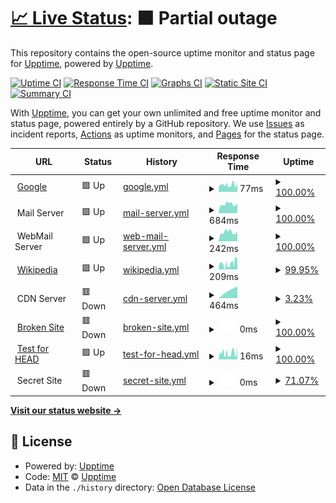 # [📈 Live Status](https://upptime.github.io/upptime): <!--live status--> **🟧 Partial outage**

This repository contains the open-source uptime monitor and status page for [Upptime](https://upptime.js.org), powered by [Upptime](https://github.com/upptime/upptime).

[![Uptime CI](https://github.com/haupas/uptime-monitor/workflows/Uptime%20CI/badge.svg)](https://github.com/upptime/upptime/actions?query=workflow%3A%22Uptime+CI%22)
[![Response Time CI](https://github.com/haupas/uptime-monitor/workflows/Response%20Time%20CI/badge.svg)](https://github.com/upptime/upptime/actions?query=workflow%3A%22Response+Time+CI%22)
[![Graphs CI](https://github.com/haupas/uptime-monitor/workflows/Graphs%20CI/badge.svg)](https://github.com/upptime/upptime/actions?query=workflow%3A%22Graphs+CI%22)
[![Static Site CI](https://github.com/haupas/uptime-monitor/workflows/Static%20Site%20CI/badge.svg)](https://github.com/upptime/upptime/actions?query=workflow%3A%22Static+Site+CI%22)
[![Summary CI](https://github.com/haupas/uptime-monitor/workflows/Summary%20CI/badge.svg)](https://github.com/upptime/upptime/actions?query=workflow%3A%22Summary+CI%22)

With [Upptime](https://upptime.js.org), you can get your own unlimited and free uptime monitor and status page, powered entirely by a GitHub repository. We use [Issues](https://github.com/upptime/upptime/issues) as incident reports, [Actions](https://github.com/upptime/upptime/actions) as uptime monitors, and [Pages](https://upptime.github.io/upptime) for the status page.

<!--start: status pages-->
<!-- This summary is generated by Upptime (https://github.com/upptime/upptime) -->
<!-- Do not edit this manually, your changes will be overwritten -->
<!-- prettier-ignore -->
| URL | Status | History | Response Time | Uptime |
| --- | ------ | ------- | ------------- | ------ |
| <img alt="" src="https://favicons.githubusercontent.com/www.google.com" height="13"> [Google](https://www.google.com) | 🟩 Up | [google.yml](https://github.com/haupas/uptime-monitor/commits/HEAD/history/google.yml) | <details><summary><img alt="Response time graph" src="./graphs/google/response-time-week.png" height="20"> 77ms</summary><br><a href="https://status.unehre.de/history/google"><img alt="Response time 77" src="https://img.shields.io/endpoint?url=https%3A%2F%2Fraw.githubusercontent.com%2Fhaupas%2Fuptime-monitor%2FHEAD%2Fapi%2Fgoogle%2Fresponse-time.json"></a><br><a href="https://status.unehre.de/history/google"><img alt="24-hour response time 75" src="https://img.shields.io/endpoint?url=https%3A%2F%2Fraw.githubusercontent.com%2Fhaupas%2Fuptime-monitor%2FHEAD%2Fapi%2Fgoogle%2Fresponse-time-day.json"></a><br><a href="https://status.unehre.de/history/google"><img alt="7-day response time 77" src="https://img.shields.io/endpoint?url=https%3A%2F%2Fraw.githubusercontent.com%2Fhaupas%2Fuptime-monitor%2FHEAD%2Fapi%2Fgoogle%2Fresponse-time-week.json"></a><br><a href="https://status.unehre.de/history/google"><img alt="30-day response time 77" src="https://img.shields.io/endpoint?url=https%3A%2F%2Fraw.githubusercontent.com%2Fhaupas%2Fuptime-monitor%2FHEAD%2Fapi%2Fgoogle%2Fresponse-time-month.json"></a><br><a href="https://status.unehre.de/history/google"><img alt="1-year response time 77" src="https://img.shields.io/endpoint?url=https%3A%2F%2Fraw.githubusercontent.com%2Fhaupas%2Fuptime-monitor%2FHEAD%2Fapi%2Fgoogle%2Fresponse-time-year.json"></a></details> | <details><summary><a href="https://status.unehre.de/history/google">100.00%</a></summary><a href="https://status.unehre.de/history/google"><img alt="All-time uptime 100.00%" src="https://img.shields.io/endpoint?url=https%3A%2F%2Fraw.githubusercontent.com%2Fhaupas%2Fuptime-monitor%2FHEAD%2Fapi%2Fgoogle%2Fuptime.json"></a><br><a href="https://status.unehre.de/history/google"><img alt="24-hour uptime 100.00%" src="https://img.shields.io/endpoint?url=https%3A%2F%2Fraw.githubusercontent.com%2Fhaupas%2Fuptime-monitor%2FHEAD%2Fapi%2Fgoogle%2Fuptime-day.json"></a><br><a href="https://status.unehre.de/history/google"><img alt="7-day uptime 100.00%" src="https://img.shields.io/endpoint?url=https%3A%2F%2Fraw.githubusercontent.com%2Fhaupas%2Fuptime-monitor%2FHEAD%2Fapi%2Fgoogle%2Fuptime-week.json"></a><br><a href="https://status.unehre.de/history/google"><img alt="30-day uptime 100.00%" src="https://img.shields.io/endpoint?url=https%3A%2F%2Fraw.githubusercontent.com%2Fhaupas%2Fuptime-monitor%2FHEAD%2Fapi%2Fgoogle%2Fuptime-month.json"></a><br><a href="https://status.unehre.de/history/google"><img alt="1-year uptime 100.00%" src="https://img.shields.io/endpoint?url=https%3A%2F%2Fraw.githubusercontent.com%2Fhaupas%2Fuptime-monitor%2FHEAD%2Fapi%2Fgoogle%2Fuptime-year.json"></a></details>
| <img alt="" src="https://favicons.githubusercontent.com/null" height="13"> Mail Server | 🟩 Up | [mail-server.yml](https://github.com/haupas/uptime-monitor/commits/HEAD/history/mail-server.yml) | <details><summary><img alt="Response time graph" src="./graphs/mail-server/response-time-week.png" height="20"> 684ms</summary><br><a href="https://status.unehre.de/history/mail-server"><img alt="Response time 684" src="https://img.shields.io/endpoint?url=https%3A%2F%2Fraw.githubusercontent.com%2Fhaupas%2Fuptime-monitor%2FHEAD%2Fapi%2Fmail-server%2Fresponse-time.json"></a><br><a href="https://status.unehre.de/history/mail-server"><img alt="24-hour response time 643" src="https://img.shields.io/endpoint?url=https%3A%2F%2Fraw.githubusercontent.com%2Fhaupas%2Fuptime-monitor%2FHEAD%2Fapi%2Fmail-server%2Fresponse-time-day.json"></a><br><a href="https://status.unehre.de/history/mail-server"><img alt="7-day response time 684" src="https://img.shields.io/endpoint?url=https%3A%2F%2Fraw.githubusercontent.com%2Fhaupas%2Fuptime-monitor%2FHEAD%2Fapi%2Fmail-server%2Fresponse-time-week.json"></a><br><a href="https://status.unehre.de/history/mail-server"><img alt="30-day response time 684" src="https://img.shields.io/endpoint?url=https%3A%2F%2Fraw.githubusercontent.com%2Fhaupas%2Fuptime-monitor%2FHEAD%2Fapi%2Fmail-server%2Fresponse-time-month.json"></a><br><a href="https://status.unehre.de/history/mail-server"><img alt="1-year response time 684" src="https://img.shields.io/endpoint?url=https%3A%2F%2Fraw.githubusercontent.com%2Fhaupas%2Fuptime-monitor%2FHEAD%2Fapi%2Fmail-server%2Fresponse-time-year.json"></a></details> | <details><summary><a href="https://status.unehre.de/history/mail-server">100.00%</a></summary><a href="https://status.unehre.de/history/mail-server"><img alt="All-time uptime 100.00%" src="https://img.shields.io/endpoint?url=https%3A%2F%2Fraw.githubusercontent.com%2Fhaupas%2Fuptime-monitor%2FHEAD%2Fapi%2Fmail-server%2Fuptime.json"></a><br><a href="https://status.unehre.de/history/mail-server"><img alt="24-hour uptime 100.00%" src="https://img.shields.io/endpoint?url=https%3A%2F%2Fraw.githubusercontent.com%2Fhaupas%2Fuptime-monitor%2FHEAD%2Fapi%2Fmail-server%2Fuptime-day.json"></a><br><a href="https://status.unehre.de/history/mail-server"><img alt="7-day uptime 100.00%" src="https://img.shields.io/endpoint?url=https%3A%2F%2Fraw.githubusercontent.com%2Fhaupas%2Fuptime-monitor%2FHEAD%2Fapi%2Fmail-server%2Fuptime-week.json"></a><br><a href="https://status.unehre.de/history/mail-server"><img alt="30-day uptime 100.00%" src="https://img.shields.io/endpoint?url=https%3A%2F%2Fraw.githubusercontent.com%2Fhaupas%2Fuptime-monitor%2FHEAD%2Fapi%2Fmail-server%2Fuptime-month.json"></a><br><a href="https://status.unehre.de/history/mail-server"><img alt="1-year uptime 100.00%" src="https://img.shields.io/endpoint?url=https%3A%2F%2Fraw.githubusercontent.com%2Fhaupas%2Fuptime-monitor%2FHEAD%2Fapi%2Fmail-server%2Fuptime-year.json"></a></details>
| <img alt="" src="https://favicons.githubusercontent.com/null" height="13"> WebMail Server | 🟩 Up | [web-mail-server.yml](https://github.com/haupas/uptime-monitor/commits/HEAD/history/web-mail-server.yml) | <details><summary><img alt="Response time graph" src="./graphs/web-mail-server/response-time-week.png" height="20"> 242ms</summary><br><a href="https://status.unehre.de/history/web-mail-server"><img alt="Response time 242" src="https://img.shields.io/endpoint?url=https%3A%2F%2Fraw.githubusercontent.com%2Fhaupas%2Fuptime-monitor%2FHEAD%2Fapi%2Fweb-mail-server%2Fresponse-time.json"></a><br><a href="https://status.unehre.de/history/web-mail-server"><img alt="24-hour response time 217" src="https://img.shields.io/endpoint?url=https%3A%2F%2Fraw.githubusercontent.com%2Fhaupas%2Fuptime-monitor%2FHEAD%2Fapi%2Fweb-mail-server%2Fresponse-time-day.json"></a><br><a href="https://status.unehre.de/history/web-mail-server"><img alt="7-day response time 242" src="https://img.shields.io/endpoint?url=https%3A%2F%2Fraw.githubusercontent.com%2Fhaupas%2Fuptime-monitor%2FHEAD%2Fapi%2Fweb-mail-server%2Fresponse-time-week.json"></a><br><a href="https://status.unehre.de/history/web-mail-server"><img alt="30-day response time 242" src="https://img.shields.io/endpoint?url=https%3A%2F%2Fraw.githubusercontent.com%2Fhaupas%2Fuptime-monitor%2FHEAD%2Fapi%2Fweb-mail-server%2Fresponse-time-month.json"></a><br><a href="https://status.unehre.de/history/web-mail-server"><img alt="1-year response time 242" src="https://img.shields.io/endpoint?url=https%3A%2F%2Fraw.githubusercontent.com%2Fhaupas%2Fuptime-monitor%2FHEAD%2Fapi%2Fweb-mail-server%2Fresponse-time-year.json"></a></details> | <details><summary><a href="https://status.unehre.de/history/web-mail-server">100.00%</a></summary><a href="https://status.unehre.de/history/web-mail-server"><img alt="All-time uptime 100.00%" src="https://img.shields.io/endpoint?url=https%3A%2F%2Fraw.githubusercontent.com%2Fhaupas%2Fuptime-monitor%2FHEAD%2Fapi%2Fweb-mail-server%2Fuptime.json"></a><br><a href="https://status.unehre.de/history/web-mail-server"><img alt="24-hour uptime 100.00%" src="https://img.shields.io/endpoint?url=https%3A%2F%2Fraw.githubusercontent.com%2Fhaupas%2Fuptime-monitor%2FHEAD%2Fapi%2Fweb-mail-server%2Fuptime-day.json"></a><br><a href="https://status.unehre.de/history/web-mail-server"><img alt="7-day uptime 100.00%" src="https://img.shields.io/endpoint?url=https%3A%2F%2Fraw.githubusercontent.com%2Fhaupas%2Fuptime-monitor%2FHEAD%2Fapi%2Fweb-mail-server%2Fuptime-week.json"></a><br><a href="https://status.unehre.de/history/web-mail-server"><img alt="30-day uptime 100.00%" src="https://img.shields.io/endpoint?url=https%3A%2F%2Fraw.githubusercontent.com%2Fhaupas%2Fuptime-monitor%2FHEAD%2Fapi%2Fweb-mail-server%2Fuptime-month.json"></a><br><a href="https://status.unehre.de/history/web-mail-server"><img alt="1-year uptime 100.00%" src="https://img.shields.io/endpoint?url=https%3A%2F%2Fraw.githubusercontent.com%2Fhaupas%2Fuptime-monitor%2FHEAD%2Fapi%2Fweb-mail-server%2Fuptime-year.json"></a></details>
| <img alt="" src="https://favicons.githubusercontent.com/en.wikipedia.org" height="13"> [Wikipedia](https://en.wikipedia.org) | 🟩 Up | [wikipedia.yml](https://github.com/haupas/uptime-monitor/commits/HEAD/history/wikipedia.yml) | <details><summary><img alt="Response time graph" src="./graphs/wikipedia/response-time-week.png" height="20"> 209ms</summary><br><a href="https://status.unehre.de/history/wikipedia"><img alt="Response time 209" src="https://img.shields.io/endpoint?url=https%3A%2F%2Fraw.githubusercontent.com%2Fhaupas%2Fuptime-monitor%2FHEAD%2Fapi%2Fwikipedia%2Fresponse-time.json"></a><br><a href="https://status.unehre.de/history/wikipedia"><img alt="24-hour response time 285" src="https://img.shields.io/endpoint?url=https%3A%2F%2Fraw.githubusercontent.com%2Fhaupas%2Fuptime-monitor%2FHEAD%2Fapi%2Fwikipedia%2Fresponse-time-day.json"></a><br><a href="https://status.unehre.de/history/wikipedia"><img alt="7-day response time 209" src="https://img.shields.io/endpoint?url=https%3A%2F%2Fraw.githubusercontent.com%2Fhaupas%2Fuptime-monitor%2FHEAD%2Fapi%2Fwikipedia%2Fresponse-time-week.json"></a><br><a href="https://status.unehre.de/history/wikipedia"><img alt="30-day response time 209" src="https://img.shields.io/endpoint?url=https%3A%2F%2Fraw.githubusercontent.com%2Fhaupas%2Fuptime-monitor%2FHEAD%2Fapi%2Fwikipedia%2Fresponse-time-month.json"></a><br><a href="https://status.unehre.de/history/wikipedia"><img alt="1-year response time 209" src="https://img.shields.io/endpoint?url=https%3A%2F%2Fraw.githubusercontent.com%2Fhaupas%2Fuptime-monitor%2FHEAD%2Fapi%2Fwikipedia%2Fresponse-time-year.json"></a></details> | <details><summary><a href="https://status.unehre.de/history/wikipedia">99.95%</a></summary><a href="https://status.unehre.de/history/wikipedia"><img alt="All-time uptime 100.00%" src="https://img.shields.io/endpoint?url=https%3A%2F%2Fraw.githubusercontent.com%2Fhaupas%2Fuptime-monitor%2FHEAD%2Fapi%2Fwikipedia%2Fuptime.json"></a><br><a href="https://status.unehre.de/history/wikipedia"><img alt="24-hour uptime 99.64%" src="https://img.shields.io/endpoint?url=https%3A%2F%2Fraw.githubusercontent.com%2Fhaupas%2Fuptime-monitor%2FHEAD%2Fapi%2Fwikipedia%2Fuptime-day.json"></a><br><a href="https://status.unehre.de/history/wikipedia"><img alt="7-day uptime 99.95%" src="https://img.shields.io/endpoint?url=https%3A%2F%2Fraw.githubusercontent.com%2Fhaupas%2Fuptime-monitor%2FHEAD%2Fapi%2Fwikipedia%2Fuptime-week.json"></a><br><a href="https://status.unehre.de/history/wikipedia"><img alt="30-day uptime 99.99%" src="https://img.shields.io/endpoint?url=https%3A%2F%2Fraw.githubusercontent.com%2Fhaupas%2Fuptime-monitor%2FHEAD%2Fapi%2Fwikipedia%2Fuptime-month.json"></a><br><a href="https://status.unehre.de/history/wikipedia"><img alt="1-year uptime 100.00%" src="https://img.shields.io/endpoint?url=https%3A%2F%2Fraw.githubusercontent.com%2Fhaupas%2Fuptime-monitor%2FHEAD%2Fapi%2Fwikipedia%2Fuptime-year.json"></a></details>
| <img alt="" src="https://favicons.githubusercontent.com/null" height="13"> CDN Server | 🟥 Down | [cdn-server.yml](https://github.com/haupas/uptime-monitor/commits/HEAD/history/cdn-server.yml) | <details><summary><img alt="Response time graph" src="./graphs/cdn-server/response-time-week.png" height="20"> 464ms</summary><br><a href="https://status.unehre.de/history/cdn-server"><img alt="Response time 464" src="https://img.shields.io/endpoint?url=https%3A%2F%2Fraw.githubusercontent.com%2Fhaupas%2Fuptime-monitor%2FHEAD%2Fapi%2Fcdn-server%2Fresponse-time.json"></a><br><a href="https://status.unehre.de/history/cdn-server"><img alt="24-hour response time 464" src="https://img.shields.io/endpoint?url=https%3A%2F%2Fraw.githubusercontent.com%2Fhaupas%2Fuptime-monitor%2FHEAD%2Fapi%2Fcdn-server%2Fresponse-time-day.json"></a><br><a href="https://status.unehre.de/history/cdn-server"><img alt="7-day response time 464" src="https://img.shields.io/endpoint?url=https%3A%2F%2Fraw.githubusercontent.com%2Fhaupas%2Fuptime-monitor%2FHEAD%2Fapi%2Fcdn-server%2Fresponse-time-week.json"></a><br><a href="https://status.unehre.de/history/cdn-server"><img alt="30-day response time 464" src="https://img.shields.io/endpoint?url=https%3A%2F%2Fraw.githubusercontent.com%2Fhaupas%2Fuptime-monitor%2FHEAD%2Fapi%2Fcdn-server%2Fresponse-time-month.json"></a><br><a href="https://status.unehre.de/history/cdn-server"><img alt="1-year response time 464" src="https://img.shields.io/endpoint?url=https%3A%2F%2Fraw.githubusercontent.com%2Fhaupas%2Fuptime-monitor%2FHEAD%2Fapi%2Fcdn-server%2Fresponse-time-year.json"></a></details> | <details><summary><a href="https://status.unehre.de/history/cdn-server">3.23%</a></summary><a href="https://status.unehre.de/history/cdn-server"><img alt="All-time uptime 3.23%" src="https://img.shields.io/endpoint?url=https%3A%2F%2Fraw.githubusercontent.com%2Fhaupas%2Fuptime-monitor%2FHEAD%2Fapi%2Fcdn-server%2Fuptime.json"></a><br><a href="https://status.unehre.de/history/cdn-server"><img alt="24-hour uptime 3.23%" src="https://img.shields.io/endpoint?url=https%3A%2F%2Fraw.githubusercontent.com%2Fhaupas%2Fuptime-monitor%2FHEAD%2Fapi%2Fcdn-server%2Fuptime-day.json"></a><br><a href="https://status.unehre.de/history/cdn-server"><img alt="7-day uptime 3.23%" src="https://img.shields.io/endpoint?url=https%3A%2F%2Fraw.githubusercontent.com%2Fhaupas%2Fuptime-monitor%2FHEAD%2Fapi%2Fcdn-server%2Fuptime-week.json"></a><br><a href="https://status.unehre.de/history/cdn-server"><img alt="30-day uptime 3.23%" src="https://img.shields.io/endpoint?url=https%3A%2F%2Fraw.githubusercontent.com%2Fhaupas%2Fuptime-monitor%2FHEAD%2Fapi%2Fcdn-server%2Fuptime-month.json"></a><br><a href="https://status.unehre.de/history/cdn-server"><img alt="1-year uptime 3.23%" src="https://img.shields.io/endpoint?url=https%3A%2F%2Fraw.githubusercontent.com%2Fhaupas%2Fuptime-monitor%2FHEAD%2Fapi%2Fcdn-server%2Fuptime-year.json"></a></details>
| <img alt="" src="https://favicons.githubusercontent.com/thissitedoesnotexist.com" height="13"> [Broken Site](https://thissitedoesnotexist.com) | 🟥 Down | [broken-site.yml](https://github.com/haupas/uptime-monitor/commits/HEAD/history/broken-site.yml) | <details><summary><img alt="Response time graph" src="./graphs/broken-site/response-time-week.png" height="20"> 0ms</summary><br><a href="https://status.unehre.de/history/broken-site"><img alt="Response time 0" src="https://img.shields.io/endpoint?url=https%3A%2F%2Fraw.githubusercontent.com%2Fhaupas%2Fuptime-monitor%2FHEAD%2Fapi%2Fbroken-site%2Fresponse-time.json"></a><br><a href="https://status.unehre.de/history/broken-site"><img alt="24-hour response time 0" src="https://img.shields.io/endpoint?url=https%3A%2F%2Fraw.githubusercontent.com%2Fhaupas%2Fuptime-monitor%2FHEAD%2Fapi%2Fbroken-site%2Fresponse-time-day.json"></a><br><a href="https://status.unehre.de/history/broken-site"><img alt="7-day response time 0" src="https://img.shields.io/endpoint?url=https%3A%2F%2Fraw.githubusercontent.com%2Fhaupas%2Fuptime-monitor%2FHEAD%2Fapi%2Fbroken-site%2Fresponse-time-week.json"></a><br><a href="https://status.unehre.de/history/broken-site"><img alt="30-day response time 0" src="https://img.shields.io/endpoint?url=https%3A%2F%2Fraw.githubusercontent.com%2Fhaupas%2Fuptime-monitor%2FHEAD%2Fapi%2Fbroken-site%2Fresponse-time-month.json"></a><br><a href="https://status.unehre.de/history/broken-site"><img alt="1-year response time 0" src="https://img.shields.io/endpoint?url=https%3A%2F%2Fraw.githubusercontent.com%2Fhaupas%2Fuptime-monitor%2FHEAD%2Fapi%2Fbroken-site%2Fresponse-time-year.json"></a></details> | <details><summary><a href="https://status.unehre.de/history/broken-site">100.00%</a></summary><a href="https://status.unehre.de/history/broken-site"><img alt="All-time uptime 100.00%" src="https://img.shields.io/endpoint?url=https%3A%2F%2Fraw.githubusercontent.com%2Fhaupas%2Fuptime-monitor%2FHEAD%2Fapi%2Fbroken-site%2Fuptime.json"></a><br><a href="https://status.unehre.de/history/broken-site"><img alt="24-hour uptime 100.00%" src="https://img.shields.io/endpoint?url=https%3A%2F%2Fraw.githubusercontent.com%2Fhaupas%2Fuptime-monitor%2FHEAD%2Fapi%2Fbroken-site%2Fuptime-day.json"></a><br><a href="https://status.unehre.de/history/broken-site"><img alt="7-day uptime 100.00%" src="https://img.shields.io/endpoint?url=https%3A%2F%2Fraw.githubusercontent.com%2Fhaupas%2Fuptime-monitor%2FHEAD%2Fapi%2Fbroken-site%2Fuptime-week.json"></a><br><a href="https://status.unehre.de/history/broken-site"><img alt="30-day uptime 100.00%" src="https://img.shields.io/endpoint?url=https%3A%2F%2Fraw.githubusercontent.com%2Fhaupas%2Fuptime-monitor%2FHEAD%2Fapi%2Fbroken-site%2Fuptime-month.json"></a><br><a href="https://status.unehre.de/history/broken-site"><img alt="1-year uptime 100.00%" src="https://img.shields.io/endpoint?url=https%3A%2F%2Fraw.githubusercontent.com%2Fhaupas%2Fuptime-monitor%2FHEAD%2Fapi%2Fbroken-site%2Fuptime-year.json"></a></details>
| <img alt="" src="https://favicons.githubusercontent.com/www.google.com" height="13"> [Test for HEAD](https://www.google.com) | 🟩 Up | [test-for-head.yml](https://github.com/haupas/uptime-monitor/commits/HEAD/history/test-for-head.yml) | <details><summary><img alt="Response time graph" src="./graphs/test-for-head/response-time-week.png" height="20"> 16ms</summary><br><a href="https://status.unehre.de/history/test-for-head"><img alt="Response time 16" src="https://img.shields.io/endpoint?url=https%3A%2F%2Fraw.githubusercontent.com%2Fhaupas%2Fuptime-monitor%2FHEAD%2Fapi%2Ftest-for-head%2Fresponse-time.json"></a><br><a href="https://status.unehre.de/history/test-for-head"><img alt="24-hour response time 15" src="https://img.shields.io/endpoint?url=https%3A%2F%2Fraw.githubusercontent.com%2Fhaupas%2Fuptime-monitor%2FHEAD%2Fapi%2Ftest-for-head%2Fresponse-time-day.json"></a><br><a href="https://status.unehre.de/history/test-for-head"><img alt="7-day response time 16" src="https://img.shields.io/endpoint?url=https%3A%2F%2Fraw.githubusercontent.com%2Fhaupas%2Fuptime-monitor%2FHEAD%2Fapi%2Ftest-for-head%2Fresponse-time-week.json"></a><br><a href="https://status.unehre.de/history/test-for-head"><img alt="30-day response time 16" src="https://img.shields.io/endpoint?url=https%3A%2F%2Fraw.githubusercontent.com%2Fhaupas%2Fuptime-monitor%2FHEAD%2Fapi%2Ftest-for-head%2Fresponse-time-month.json"></a><br><a href="https://status.unehre.de/history/test-for-head"><img alt="1-year response time 16" src="https://img.shields.io/endpoint?url=https%3A%2F%2Fraw.githubusercontent.com%2Fhaupas%2Fuptime-monitor%2FHEAD%2Fapi%2Ftest-for-head%2Fresponse-time-year.json"></a></details> | <details><summary><a href="https://status.unehre.de/history/test-for-head">100.00%</a></summary><a href="https://status.unehre.de/history/test-for-head"><img alt="All-time uptime 100.00%" src="https://img.shields.io/endpoint?url=https%3A%2F%2Fraw.githubusercontent.com%2Fhaupas%2Fuptime-monitor%2FHEAD%2Fapi%2Ftest-for-head%2Fuptime.json"></a><br><a href="https://status.unehre.de/history/test-for-head"><img alt="24-hour uptime 100.00%" src="https://img.shields.io/endpoint?url=https%3A%2F%2Fraw.githubusercontent.com%2Fhaupas%2Fuptime-monitor%2FHEAD%2Fapi%2Ftest-for-head%2Fuptime-day.json"></a><br><a href="https://status.unehre.de/history/test-for-head"><img alt="7-day uptime 100.00%" src="https://img.shields.io/endpoint?url=https%3A%2F%2Fraw.githubusercontent.com%2Fhaupas%2Fuptime-monitor%2FHEAD%2Fapi%2Ftest-for-head%2Fuptime-week.json"></a><br><a href="https://status.unehre.de/history/test-for-head"><img alt="30-day uptime 100.00%" src="https://img.shields.io/endpoint?url=https%3A%2F%2Fraw.githubusercontent.com%2Fhaupas%2Fuptime-monitor%2FHEAD%2Fapi%2Ftest-for-head%2Fuptime-month.json"></a><br><a href="https://status.unehre.de/history/test-for-head"><img alt="1-year uptime 100.00%" src="https://img.shields.io/endpoint?url=https%3A%2F%2Fraw.githubusercontent.com%2Fhaupas%2Fuptime-monitor%2FHEAD%2Fapi%2Ftest-for-head%2Fuptime-year.json"></a></details>
| <img alt="" src="https://favicons.githubusercontent.com/null" height="13"> Secret Site | 🟥 Down | [secret-site.yml](https://github.com/haupas/uptime-monitor/commits/HEAD/history/secret-site.yml) | <details><summary><img alt="Response time graph" src="./graphs/secret-site/response-time-week.png" height="20"> 0ms</summary><br><a href="https://status.unehre.de/history/secret-site"><img alt="Response time 0" src="https://img.shields.io/endpoint?url=https%3A%2F%2Fraw.githubusercontent.com%2Fhaupas%2Fuptime-monitor%2FHEAD%2Fapi%2Fsecret-site%2Fresponse-time.json"></a><br><a href="https://status.unehre.de/history/secret-site"><img alt="24-hour response time 0" src="https://img.shields.io/endpoint?url=https%3A%2F%2Fraw.githubusercontent.com%2Fhaupas%2Fuptime-monitor%2FHEAD%2Fapi%2Fsecret-site%2Fresponse-time-day.json"></a><br><a href="https://status.unehre.de/history/secret-site"><img alt="7-day response time 0" src="https://img.shields.io/endpoint?url=https%3A%2F%2Fraw.githubusercontent.com%2Fhaupas%2Fuptime-monitor%2FHEAD%2Fapi%2Fsecret-site%2Fresponse-time-week.json"></a><br><a href="https://status.unehre.de/history/secret-site"><img alt="30-day response time 0" src="https://img.shields.io/endpoint?url=https%3A%2F%2Fraw.githubusercontent.com%2Fhaupas%2Fuptime-monitor%2FHEAD%2Fapi%2Fsecret-site%2Fresponse-time-month.json"></a><br><a href="https://status.unehre.de/history/secret-site"><img alt="1-year response time 0" src="https://img.shields.io/endpoint?url=https%3A%2F%2Fraw.githubusercontent.com%2Fhaupas%2Fuptime-monitor%2FHEAD%2Fapi%2Fsecret-site%2Fresponse-time-year.json"></a></details> | <details><summary><a href="https://status.unehre.de/history/secret-site">71.07%</a></summary><a href="https://status.unehre.de/history/secret-site"><img alt="All-time uptime 98.92%" src="https://img.shields.io/endpoint?url=https%3A%2F%2Fraw.githubusercontent.com%2Fhaupas%2Fuptime-monitor%2FHEAD%2Fapi%2Fsecret-site%2Fuptime.json"></a><br><a href="https://status.unehre.de/history/secret-site"><img alt="24-hour uptime 0.00%" src="https://img.shields.io/endpoint?url=https%3A%2F%2Fraw.githubusercontent.com%2Fhaupas%2Fuptime-monitor%2FHEAD%2Fapi%2Fsecret-site%2Fuptime-day.json"></a><br><a href="https://status.unehre.de/history/secret-site"><img alt="7-day uptime 71.07%" src="https://img.shields.io/endpoint?url=https%3A%2F%2Fraw.githubusercontent.com%2Fhaupas%2Fuptime-monitor%2FHEAD%2Fapi%2Fsecret-site%2Fuptime-week.json"></a><br><a href="https://status.unehre.de/history/secret-site"><img alt="30-day uptime 93.34%" src="https://img.shields.io/endpoint?url=https%3A%2F%2Fraw.githubusercontent.com%2Fhaupas%2Fuptime-monitor%2FHEAD%2Fapi%2Fsecret-site%2Fuptime-month.json"></a><br><a href="https://status.unehre.de/history/secret-site"><img alt="1-year uptime 98.92%" src="https://img.shields.io/endpoint?url=https%3A%2F%2Fraw.githubusercontent.com%2Fhaupas%2Fuptime-monitor%2FHEAD%2Fapi%2Fsecret-site%2Fuptime-year.json"></a></details>

<!--end: status pages-->

[**Visit our status website →**](https://upptime.github.io/upptime)

## 📄 License

- Powered by: [Upptime](https://github.com/upptime/upptime)
- Code: [MIT](./LICENSE) © [Upptime](https://upptime.js.org)
- Data in the `./history` directory: [Open Database License](https://opendatacommons.org/licenses/odbl/1-0/)
